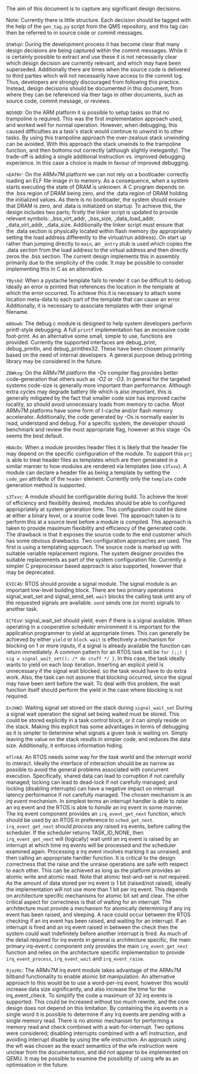 The aim of this document is to capture any significant design decisions.

Note: Currently there is little structure.
Each decision should be tagged with the help of the `gen_tag.py` script from the QMS repository, and this tag can then be referred to in source code or commit messages.

`QtW5qV`: During the development process it has become clear that many design decisions are being captured within the commit messages.
While it is certainly possible to extract and use these it is not necessarily clear which design decision are currently relevant, and which may have been superseded.
Additionally there are times when the source code is delivered to third parties which will not necessarily have access to the commit log.
Thus, developers are strongly discouraged from following this practice.
Instead, design decisions should be documented in this document, from where they can be referenced via their tags in other documents, such as source code, commit message, or reviews.

`NQ50QD`: On the ARM platform it is possible to setup tasks so that no trampoline is required.
This was the first implementation approach used, and worked well for normal operation.
However, when debugging, this caused difficulties as a task's stack would continue to unwind in to other tasks.
By using this trampoline approach the over-zealous stack unwinding can be avoided.
With this approach the stack unwinds to the trampoline function, and then bottoms out correctly (although slightly inelegantly).
The trade-off is adding a single additional instruction vs. improved debugging experience.
In this case a choice is made in favour of improved debugging.

`nEAfHr`: On the ARMv7M platform we can not rely on a bootloader correctly loading an ELF file image in to memory.
As a consequence, when a system starts executing the state of DRAM is unknown.
A C program depends on the .bss region of DRAM being zero, and the .data region of DRAM holding the initialized values.
As there is no bootloader, the system should ensure that DRAM is zero, and .data is initialized on startup.
To achieve this, the design includes two parts; firstly the linker script is updated to provide relevant symbols: _bss_virt_addr,
_bss_size, _data_load_addr, _data_virt_addr, _data_size.
Additionally the linker script must ensure that the .data section is physically located within flash memory (by appropriately setting the load address differently to the virtual/run address).
On start up rather than jumping directly to `main`, an `_entry` stub is used which copies the .data section from the load address to the virtual address and then directly zeros the .bss section.
The current design implements this in assembly primarily due to the simplicity of the code.
It may be possible to consider implementing this in C as an alternative.

`YBys6d`: When a pystache template fails to render it can be difficult to debug.
Ideally an error is printed that references the location in the template at which the error occurred.
To achieve this it is necessary to attach some location meta-data to each part of the template that can cause an error.
Additionally, it is necessary to associate templates with their original filename.

`m8Oowb`: The debug.c module is designed to help system developers perform printf-style debugging.
A full `printf` implementation has an excessive code foot-print.
As an alternative some small, simple to use, functions are provided.
Currently the supported interfaces are debug_print, debug_println, and debug_printhex32.
These have been chosen primarily based on the need of internal developers.
A general purpose debug printing library may be considered in the future.

`Z6Wkvg`: On the ARMv7M platform the *-Os* compiler flag provides better code-generation that others such as *-O2* or *-O3*.
In general for the targeted systems code-size is generally more important than performance.
Although extra cycles may degrade battery life which is also important, this is generally mitigated by the fact that smaller code size has improved cache locality, so should avoid unnecessary loads from memory to cache.
Most ARMv7M platforms have some form of I-cache and/or flash memory accelerator.
Additionally, the code generated by -Os is normally easier to read, understand and debug.
For a specific system, the developer should benchmark and review the most appropriate flag, however at this stage -Os seems the best default.

`HbAcDx`: When a module provides header files it is likely that the header file may depend on the specific configuration of the module.
To support this `prj` is able to treat header files as templates which are then generated in a similar manner to how modules are rendered via templates (see `s3Txvx`).
A module can declare a header file as being a template by setting the `code_gen` attribute of the `header` element.
Currently only the `template` code generation method is supported.

`s3Txvc`: A module should be configurable during build.
To achieve the level of efficiency and flexibility desired, modules should be able to configured appropriately at system generation time.
This configuration could be done at either a binary level, or a source code level.
The approach taken is to perform this at a source level before a module is compiled.
This approach is taken to provide maximum flexibility and efficiency of the generated code.
The drawback is that it exposes the source code to the end customer which has some obvious drawbacks.
Two configuration approaches are used.
The first is using a templating approach.
The source code is marked up with suitable variable replacement regions.
The system designer provides the suitable replacements as part of the system configuration file.
Currently a simpler C preprocessor based approach is also supported, however that may be deprecated.

`EVIC4b`: RTOS should provide a signal module.
The signal module is an important low-level building block.
There are two primary operations signal_wait_set and signal_send_set.
`wait` blocks the calling task until any of the requested signals are available.
`send` sends one (or more) signals to another task.

`ECfEoV`: signal_wait_set should yield, even if there is a signal available.
When operating in a cooperative scheduler environment it is important for the application programmer to yield at appropriate times.
This can generally be achieved by either `yield` or `block`.
`wait` is effectively a mechanism for blocking on 1 or more inputs, if a signal is already available the function can return immediately.
A common pattern for an RTOS task will be `for (;;) { sig = signal_wait_set(); /* do stuff */ }`.
In this case, the task ideally wants to yield on each loop iteration.
Inserting an explicit yield is unnecessary if the signal wait blocked, so the task would have to do extra work.
Also, the task can not assume that blocking occurred, since the signal may have been sent before the wait.
To deal with this problem, the wait function itself should perform the yield in the case where blocking is not required.

`EnJmW2`: Waiting signal set stored on the stack during `signal_wait_set`
During a signal wait operation the signal set being waited must be stored.
This could be stored explicitly in a task control block, or it can simply reside on the stack.
Making this explicit has some advantages in terms of debugging as it is simpler to determine what signals a given task is waiting on.
Simply leaving the value on the stack results in simpler code, and reduces the data size.
Additionally, it enforces information hiding.


`mflnkA`: An RTOS needs some way for the *task world* and the *interrupt world* to interact.
Ideally the interface of interaction should be as narrow as possible to avoid the general problems associated with concurrent execution.
Specifically, shared data can lead to corruption if not carefully managed; locking can lead to dead-lock if not carefully managed; and locking (disabling interrupts) can have a negative impact on interrupt latency performance if not carefully managed.
The chosen mechanism is an *irq event* mechanism.
In simplest terms an interrupt handler is able to *raise* an irq event and the RTOS is able to *handle* an irq event in some manner.
The irq event component provides an `irq_event_get_next` function, which should be used by an RTOS in preference to `sched_get_next`.
`irq_event_get_next` should *process* any raised irq events, before calling the scheduler.
If the scheduler returns TASK_ID_NONE, then `irq_event_get_next` will (logically) wait until an irq event is raised by an interrupt at which
time irq events will be processed and the scheduler examined again.
Processing a irq event involves marking it as unraised, and then calling an appropriate handler function.
It is critical to the design correctness that the raise and the unraise operations are safe with respect to each other.
This can be achieved as long as the platform provides an atomic write and atomic read.
Note that atomic test-and-set is *not* required.
As the amount of data stored per irq event is 1 bit (raised/not raised), ideally the implementation will not use more than 1 bit per irq event.
This depends on architecture specific mechanisms for atomic bit set and clear.
The other critical aspect for correctness is that of waiting for an interrupt.
The architecture must provide a mechanism for atomically determining if any irq event has been raised, and sleeping.
A race could occur between the RTOS checking if an irq event has been raised, and waiting for an interrupt.
If an interrupt is fired and an irq event raised in between the check then the system could wait indefinitely before another interrupt is fired.
As much of the detail required for irq events in general is architecture specific, the main primary irq-event.c component only provides the main `irq_event_get_next` function and relies on the architecture specific implementation to provide `irq_event_process`, `irq_event_wait` and `irq_event_raise`.

`9jezHc`: The ARMv7M irq event module takes advantage of the ARMv7M bitband functionality to enable atomic bit manipulation.
An alternative approach to this would be to use a word-per-irq event, however this would increase data size significantly, and also increase the time for the irq_event_check.
To simplify the code a maximum of 32 irq events is supported.
This could be increased without too much rewrite, and the core design does not depend on this limitation.
By containing the irq events in a single word it is possible to determine if any irq events are pending with a single memory read.
There is no atomic mechanism for performing a memory read and check combined with a wait-for-interrupt.
Two options were considered; disabling interrupts combined with a wfi instruction, and avoiding interrupt disable by using the wfe instruction.
An approach using the wfi was chosen as the exact semantics of the wfe instruction were unclear from the documentation, and did not appear to be implemented on QEMU.
It may be possible to examine the possibility of using wfe as an optimisation in the future.
